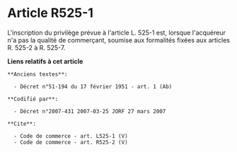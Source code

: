 # Article R525-1

L'inscription du privilège prévue à l'article L. 525-1 est, lorsque l'acquéreur n'a pas la qualité de commerçant, soumise aux
formalités fixées aux articles R. 525-2 à R. 525-7.

**Liens relatifs à cet article**

	**Anciens textes**:

	  - Décret n°51-194 du 17 février 1951 - art. 1 (Ab)

	**Codifié par**:

	  - Décret n°2007-431 2007-03-25 JORF 27 mars 2007

	**Cite**:

	  - Code de commerce - art. L525-1 (V)
	  - Code de commerce - art. R525-2 (V)
